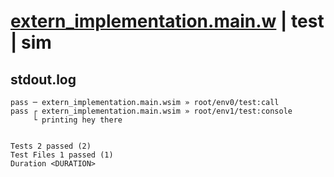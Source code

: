 # [extern_implementation.main.w](../../../../../examples/tests/valid/extern_implementation.main.w) | test | sim

## stdout.log
```log
pass ─ extern_implementation.main.wsim » root/env0/test:call   
pass ┌ extern_implementation.main.wsim » root/env1/test:console
     └ printing hey there
 
 
Tests 2 passed (2)
Test Files 1 passed (1)
Duration <DURATION>
```

